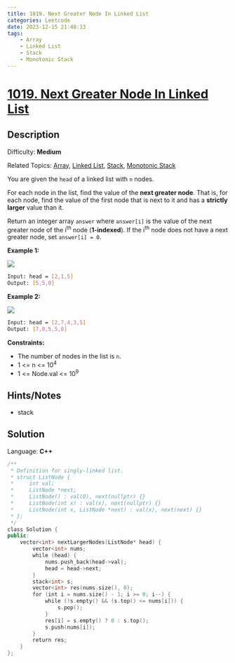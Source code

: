 ```yaml
---
title: 1019. Next Greater Node In Linked List
categories: Leetcode
date: 2023-12-15 21:48:13
tags:
    - Array
    - Linked List
    - Stack
    - Monotonic Stack
---
```


# [1019\. Next Greater Node In Linked List](https://leetcode.com/problems/next-greater-node-in-linked-list/)

## Description

Difficulty: **Medium**

Related Topics: [Array](https://leetcode.com/tag/https://leetcode.com/tag/array//), [Linked List](https://leetcode.com/tag/https://leetcode.com/tag/linked-list//), [Stack](https://leetcode.com/tag/https://leetcode.com/tag/stack//), [Monotonic Stack](https://leetcode.com/tag/https://leetcode.com/tag/monotonic-stack//)

You are given the `head` of a linked list with `n` nodes.

For each node in the list, find the value of the **next greater node**. That is, for each node, find the value of the first node that is next to it and has a **strictly larger** value than it.

Return an integer array `answer` where `answer[i]` is the value of the next greater node of the i<sup>th</sup> node (**1-indexed**). If the i<sup>th</sup> node does not have a next greater node, set `answer[i] = 0`.

**Example 1:**

![](https://assets.leetcode.com/uploads/2021/08/05/linkedlistnext1.jpg)

```bash
Input: head = [2,1,5]
Output: [5,5,0]
```

**Example 2:**

![](https://assets.leetcode.com/uploads/2021/08/05/linkedlistnext2.jpg)

```bash
Input: head = [2,7,4,3,5]
Output: [7,0,5,5,0]
```

**Constraints:**

* The number of nodes in the list is `n`.
* 1 <= n <= 10<sup>4</sup>
* 1 <= Node.val <= 10<sup>9</sup>

## Hints/Notes

* stack

## Solution

Language: **C++**

```C++
/**
 * Definition for singly-linked list.
 * struct ListNode {
 *     int val;
 *     ListNode *next;
 *     ListNode() : val(0), next(nullptr) {}
 *     ListNode(int x) : val(x), next(nullptr) {}
 *     ListNode(int x, ListNode *next) : val(x), next(next) {}
 * };
 */
class Solution {
public:
    vector<int> nextLargerNodes(ListNode* head) {
        vector<int> nums;
        while (head) {
            nums.push_back(head->val);
            head = head->next;
        }
        stack<int> s;
        vector<int> res(nums.size(), 0);
        for (int i = nums.size() - 1; i >= 0; i--) {
            while (!s.empty() && (s.top() <= nums[i])) {
                s.pop();
            }
            res[i] = s.empty() ? 0 : s.top();
            s.push(nums[i]);
        }
        return res;
    }
};
```
